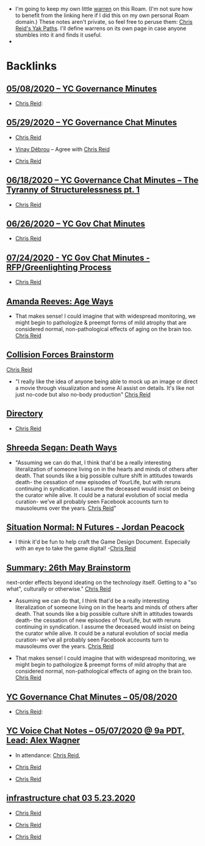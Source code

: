 - I'm going to keep my own little [warren](<warren.md>) on this Roam. (I'm not sure how to benefit from the linking here if I did this on my own personal Roam domain.) These notes aren't private, so feel free to peruse them: [Chris Reid's Yak Paths](<Chris Reid's Yak Paths.md>). I'll define warrens on its own page in case anyone stumbles into it and finds it useful.
- 

# Backlinks
## [05/08/2020 – YC Governance Minutes](<05/08/2020 – YC Governance Minutes.md>)
- [Chris Reid](<Chris Reid.md>):

## [05/29/2020 – YC Governance Chat Minutes](<05/29/2020 – YC Governance Chat Minutes.md>)
- [Chris Reid](<Chris Reid.md>)

- [Vinay Débrou](<Vinay Débrou.md>) – Agree with [Chris Reid](<Chris Reid.md>)

- [Chris Reid](<Chris Reid.md>)

## [06/18/2020 – YC Governance Chat Minutes – The Tyranny of Structurelessness pt. 1](<06/18/2020 – YC Governance Chat Minutes – The Tyranny of Structurelessness pt. 1.md>)
- [Chris Reid](<Chris Reid.md>)

## [06/26/2020 – YC Gov Chat Minutes](<06/26/2020 – YC Gov Chat Minutes.md>)
- [Chris Reid](<Chris Reid.md>)

## [07/24/2020 - YC Gov Chat Minutes - RFP/Greenlighting Process](<07/24/2020 - YC Gov Chat Minutes - RFP/Greenlighting Process.md>)
- [Chris Reid](<Chris Reid.md>)

## [Amanda Reeves: Age Ways](<Amanda Reeves: Age Ways.md>)
- That makes sense! I could imagine that with widespread monitoring, we might begin to pathologize & preempt forms of mild atrophy that are considered normal, non-pathological effects of aging on the brain too. [Chris Reid](<Chris Reid.md>)

## [Collision Forces Brainstorm](<Collision Forces Brainstorm.md>)
[Chris Reid](<Chris Reid.md>)

- "I really like the idea of anyone being able to mock up an image or direct a movie through visualization and some AI assist on details. It's like not just no-code but also no-body production" [Chris Reid](<Chris Reid.md>)

## [Directory](<Directory.md>)
- [Chris Reid](<Chris Reid.md>)

## [Shreeda Segan: Death Ways](<Shreeda Segan: Death Ways.md>)
- "Assuming we can do that, I think that'd be a really interesting literalization of someone living on in the hearts and minds of others after death. That sounds like a big possible culture shift in attitudes towards death- the cessation of new episodes of YourLife, but with reruns continuing in syndication. I assume the deceased would insist on being the curator while alive. It could be a natural evolution of social media curation- we've all probably seen Facebook accounts turn to mausoleums over the years. [Chris Reid](<Chris Reid.md>)"

## [Situation Normal: N Futures - Jordan Peacock](<Situation Normal: N Futures - Jordan Peacock.md>)
- I think it'd be fun to help craft the Game Design Document. Especially with an eye to take the game digital! -[Chris Reid](<Chris Reid.md>)

## [Summary: 26th May Brainstorm](<Summary: 26th May Brainstorm.md>)
next-order effects beyond ideating on the technology itself. Getting to a "so what", culturally or otherwise." [Chris Reid](<Chris Reid.md>)

- Assuming we can do that, I think that'd be a really interesting literalization of someone living on in the hearts and minds of others after death. That sounds like a big possible culture shift in attitudes towards death- the cessation of new episodes of YourLife, but with reruns continuing in syndication. I assume the deceased would insist on being the curator while alive. It could be a natural evolution of social media curation- we've all probably seen Facebook accounts turn to mausoleums over the years. [Chris Reid](<Chris Reid.md>)

- That makes sense! I could imagine that with widespread monitoring, we might begin to pathologize & preempt forms of mild atrophy that are considered normal, non-pathological effects of aging on the brain too. [Chris Reid](<Chris Reid.md>)

## [YC Governance Chat Minutes – 05/08/2020](<YC Governance Chat Minutes – 05/08/2020.md>)
- [Chris Reid](<Chris Reid.md>):

## [YC Voice Chat Notes – 05/07/2020 @ 9a PDT, Lead: Alex Wagner](<YC Voice Chat Notes – 05/07/2020 @ 9a PDT, Lead: Alex Wagner.md>)
- In attendance: [Chris Reid](<Chris Reid.md>),

- [Chris Reid](<Chris Reid.md>)

- [Chris Reid](<Chris Reid.md>)

## [infrastructure chat 03 5.23.2020](<infrastructure chat 03 5.23.2020.md>)
- [Chris Reid](<Chris Reid.md>)

- [Chris Reid](<Chris Reid.md>)

- [Chris Reid](<Chris Reid.md>)

